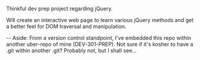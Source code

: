 Thinkful dev prep project regarding jQuery.

Will create an interactive web page to learn various jQuery methods and get a better feel for DOM traversal and manipulation.

--
Aside: From a version control standpoint, I've embedded this repo within another uber-repo of mine (DEV-301-PREP). Not sure if it's kosher to have a .git within another .git? Probably not, but I shall see...